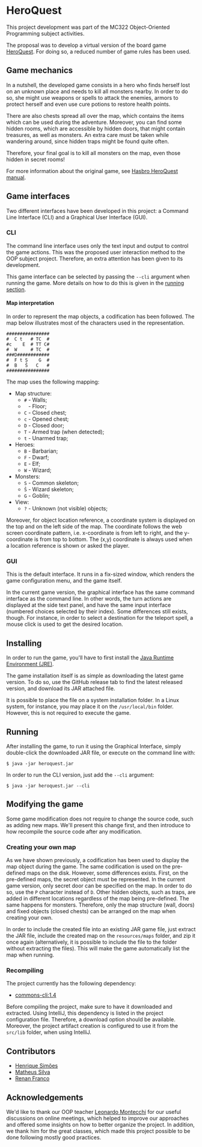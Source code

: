 # HeroQuest

This project development was part of the MC322 Object-Oriented Programming subject activities.

The proposal was to develop a virtual version of the board game [HeroQuest][1]. For doing so, a reduced number of game
rules has been used.

## Game mechanics

In a nutshell, the developed game consists in a hero who finds herself lost on an unknown place and needs to kill all
monsters nearby. In order to do so, she might use weapons or spells to attack the enemies, armors to protect herself
and even use cure potions to restore health points.

There are also chests spread all over the map, which contains the items which can be used during the adventure.
Moreover, you can find some hidden rooms, which are accessible by hidden doors, that might contain treasures,
as well as monsters. An extra care must be taken while wandering around, since hidden traps might be found quite often.

Therefore, your final goal is to kill all monsters on the map, even those hidden in secret rooms!

For more information about the original game, see [Hasbro HeroQuest manual][2].

## Game interfaces

Two different interfaces have been developed in this project: a Command Line Interface (CLI) and a Graphical User
Interface (GUI).

### CLI

The command line interface uses only the text input and output to control the game actions.
This was the proposed user interaction method to the OOP subject project.
Therefore, an extra attention has been given to its development.

This game interface can be selected by passing the `--cli` argument when running the game.
More details on how to do this is given in the [running section](#running).

#### Map interpretation

In order to represent the map objects, a codification has been followed.
The map below illustrates most of the characters used in the representation.

```
################
#  C t   # TC  #
#c    E  # TT C#
#  W     # TC  #
###D############
#  F t S    G  #
#  B   Ŝ   C   #
################
``` 

The map uses the following mapping:
- Map structure:
    - `#` - Walls;
    - ` ` - Floor;
    - `C` - Closed chest;
    - `c` - Opened chest;
    - `D` - Closed door;
    - `T` - Armed trap (when detected);
    - `t` - Unarmed trap;
- Heroes:
    - `B` - Barbarian;
    - `F` - Dwarf;
    - `E` - Elf;
    - `W` - Wizard;
- Monsters:
    - `S` - Common skeleton;
    - `Ŝ` - Wizard skeleton;
    - `G` - Goblin;
- View:
    - `?` - Unknown (not visible) objects;
    
Moreover, for object location reference, a coordinate system is displayed on the top and on the left side of the map.
The coordinate follows the web screen coordinate pattern, i.e. x-coordinate is from left to right, and the y-coordinate
is from top to bottom. The (x,y) coordinate is always used when a location reference is shown or asked the player.

### GUI

This is the default interface. It runs in a fix-sized window, which renders the game configuration menu, and the game
itself.

In the current game version, the graphical interface has the same command interface as the command line.
In other words, the turn actions are displayed at the side text panel, and have the same input interface
(numbered choices selected by their index). Some differences still exists, though.
For instance, in order to select a destination for the teleport spell, a mouse click is used to get the desired
location.

## Installing

In order to run the game, you'll have to first install the [Java Runtime Environment (JRE)][3].

The game installation itself is as simple as downloading the latest game version. To do so, use the GitHub release tab
to find the latest released version, and download its JAR attached file.

It is possible to place the file on a system installation folder. In a Linux system, for instance, you may place it on
the `/usr/local/bin` folder. However, this is not required to execute the game.

## Running

After installing the game, to run it using the Graphical Interface, simply double-click the downloaded JAR file,
or execute on the command line with:
```shell script
$ java -jar heroquest.jar
```

In order to run the CLI version, just add the `--cli` argument:
```shell script
$ java -jar heroquest.jar --cli
```

## Modifying the game

Some game modification does not require to change the source code, such as adding new maps.
We'll present this change first, and then introduce to how recompile the source code after any modification.

### Creating your own map

As we have shown previously, a codification has been used to display the map object during the game.
The same codification is used on the pre-defined maps on the disk. However, some differences exists.
First, on the pre-defined maps, the secret object must be represented. In the current game version, only
secret door can be specified on the map. In order to do so, use the `P` character instead of `D`.
Other hidden objects, such as traps, are added in different locations regardless of the map being pre-defined.
The same happens for monsters. Therefore, only the map structure (wall, doors) and fixed objects (closed chests) can be
arranged on the map when creating your own.

In order to include the created file into an existing JAR game file, just extract the JAR file, include the created map
on the `resources/maps` folder, and zip it once again (alternatively, it is possible to include the file to the folder
without extracting the files). This will make the game automatically list the map when running.

### Recompiling

The project currently has the following dependency:

- [commons-cli:1.4](https://mvnrepository.com/artifact/commons-cli/commons-cli/1.4)

Before compiling the project, make sure to have it downloaded and extracted. Using IntelliJ,
this dependency is listed in the project configuration file. Therefore, a download option should be
available. Moreover, the project artifact creation is configured to use it from the `src/lib` folder, when
using IntelliJ.

## Contributors
- [Henrique Simões][10]
- [Matheus Silva][11]
- [Renan Franco][12]

## Acknowledgements

We'd like to thank our OOP teacher [Leonardo Montecchi][13] for our useful discussions on online meetings,
which helped to improve our approaches and offered some insights on how to better organize the project. In addition,
we thank him for the great classes, which made this project possible to be done following mostly good practices.

[1]: https://en.wikipedia.org/wiki/HeroQuest
[2]: https://www.hasbro.com/common/instruct/HeroQuest.PDF
[3]: https://www.oracle.com/java/technologies/javase-downloads.html

[10]: https://github.com/henriquesimoes
[11]: https://github.com/matheuss1
[12]: https://github.com/renanffernando
[13]: https://github.com/montex
